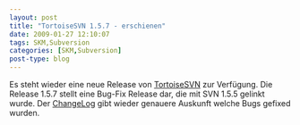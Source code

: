 ```yaml
---
layout: post
title: "TortoiseSVN 1.5.7 - erschienen"
date: 2009-01-27 12:10:07
tags: SKM,Subversion
categories: [SKM,Subversion]
post-type: blog
---
```

Es steht wieder eine neue Release von <a href="http://tortoisesvn.net">TortoiseSVN</a> zur Verfügung. Die Release 1.5.7 stellt eine Bug-Fix Release dar, die mit SVN 1.5.5 gelinkt wurde. Der <a href="http://sourceforge.net/project/shownotes.php?release_id=656074">ChangeLog</a> gibt wieder genauere Auskunft welche Bugs gefixed wurden.
